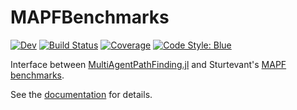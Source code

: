 # MAPFBenchmarks

[![Dev](https://img.shields.io/badge/docs-dev-blue.svg)](https://gdalle.github.io/MAPFBenchmarks.jl/dev)
[![Build Status](https://github.com/gdalle/MAPFBenchmarks.jl/actions/workflows/CI.yml/badge.svg?branch=main)](https://github.com/gdalle/MAPFBenchmarks.jl/actions/workflows/CI.yml?query=branch%3Amain)
[![Coverage](https://codecov.io/gh/gdalle/MAPFBenchmarks.jl/branch/main/graph/badge.svg)](https://codecov.io/gh/gdalle/MAPFBenchmarks.jl)
[![Code Style: Blue](https://img.shields.io/badge/code%20style-blue-4495d1.svg)](https://github.com/invenia/BlueStyle)

Interface between [MultiAgentPathFinding.jl](https://github.com/gdalle/MultiAgentPathFinding.jl) and Sturtevant's [MAPF benchmarks](https://movingai.com/benchmarks/mapf.html).

See the [documentation](https://gdalle.github.io/MAPFBenchmarks.jl/dev) for details.
